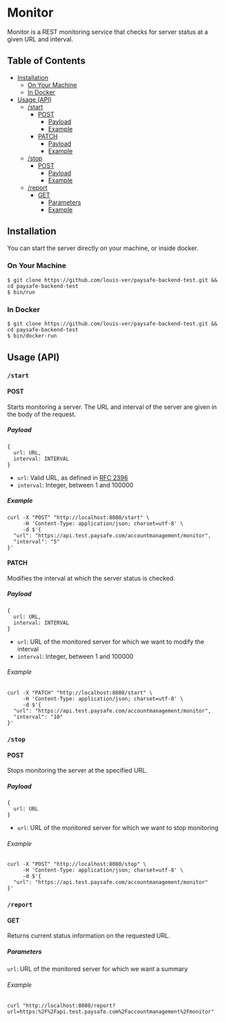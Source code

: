 # Monitor

Monitor is a REST monitoring service that checks for server status at a given URL and interval.

## Table of Contents

- [Installation](#installation)
  - [On Your Machine](#on-your-machine)
  - [In Docker](#in-docker)
- [Usage (API)](#usage-api)
  - [/start](#start)
    - [POST](#post)
      - [Payload](#payload)
      - [Example](#example)
    - [PATCH](#patch)
      - [Payload](#payload-1)
      - [Example](#example-1)
  - [/stop](#stop)
    - [POST](#post-1)
      - [Payload](#payload-2)
      - [Example](#example-2)
  - [/report](#uptime)
    - [GET](#get)
      - [Parameters](#parameters)
      - [Example](#example-3)
  
## Installation

You can start the server directly on your machine, or inside docker.

### On Your Machine

```
$ git clone https://github.com/louis-ver/paysafe-backend-test.git && cd paysafe-backend-test
$ bin/run
```

### In Docker

```
$ git clone https://github.com/louis-ver/paysafe-backend-test.git && cd paysafe-backend-test
$ bin/docker-run
```
## Usage (API)

### `/start`

#### POST
Starts monitoring a server. The URL and interval of the server are given in the body of the request.


##### Payload
```
{
  url: URL,
  interval: INTERVAL
}
```
- `url`: Valid URL, as defined in [RFC 2396](https://www.ietf.org/rfc/rfc2396.txt)
- `interval`: Integer, between 1 and 100000

##### Example
```
curl -X "POST" "http://localhost:8080/start" \
     -H 'Content-Type: application/json; charset=utf-8' \
     -d $'{
  "url": "https://api.test.paysafe.com/accountmanagement/monitor",
  "interval": "5"
}'
```

#### PATCH

Modifies the interval at which the server status is checked.

##### Payload

```
{
  url: URL,
  interval: INTERVAL
}
```
- `url`: URL of the monitored server for which we want to modify the interval
- `interval`: Integer, between 1 and 100000

###### Example
```
curl -X "PATCH" "http://localhost:8080/start" \
     -H 'Content-Type: application/json; charset=utf-8' \
     -d $'{
  "url": "https://api.test.paysafe.com/accountmanagement/monitor",
  "interval": "10"
}'
```

### `/stop`

#### POST

Stops monitoring the server at the specified URL.

##### Payload
```
{
  url: URL
}
```
- `url`: URL of the monitored server for which we want to stop monitoring

###### Example
```
curl -X "POST" "http://localhost:8080/stop" \
     -H 'Content-Type: application/json; charset=utf-8' \
     -d $'{
  "url": "https://api.test.paysafe.com/accountmanagement/monitor"
}'
```

### `/report`

#### GET

Returns current status information on the requested URL.

##### Parameters

`url`: URL of the monitored server for which we want a summary

###### Example
```
curl "http://localhost:8080/report?url=https:%2F%2Fapi.test.paysafe.com%2Faccountmanagement%2Fmonitor"
```
